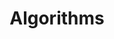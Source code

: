---
layout: category_page
title: Algorithms
permalink: /algorithms/
category_name: algorithms
category_image: "/img/algo.jpg"
---